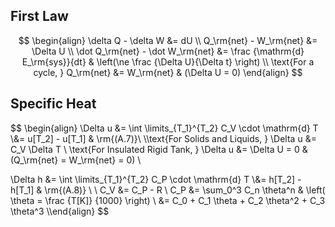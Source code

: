 ## First Law

$$
\begin{align}
\delta Q - \delta W &= dU \\
Q_\rm{net} - W_\rm{net} &= \Delta U \\
\dot Q_\rm{net} - \dot W_\rm{net} &= \frac {\mathrm{d} E_\rm{sys}}{dt} 
& \left(\ne \frac {\Delta U}{\Delta t} \right) \\
\text{For a cycle, } Q_\rm{net} &= W_\rm{net} & (\Delta U = 0)
\end{align}
$$

## Specific Heat

$$
\begin{align}
\Delta u &= \int \limits_{T_1}^{T_2} C_V \cdot \mathrm{d} T \\&= u[T_2] - u[T_1] & \rm{(A.7)}\\ \\\text{For Solids and Liquids, } \Delta u &= C_V \Delta T \\ 
\text{For Insulated Rigid Tank, } \Delta u &= \Delta U = 0 & (Q_\rm{net} = W_\rm{net}  = 0) \\

\Delta h &= \int \limits_{T_1}^{T_2} C_P \cdot \mathrm{d} T \\&= h[T_2] - h[T_1] & \rm{(A.8)} \\ \\
C_V &= C_P - R \\
C_P
&= \sum_0^3 C_n \theta^n 
& \left( \theta = \frac {T[K]} {1000} \right) \\ 
&= C_0 + C_1 \theta + C_2 \theta^2 + C_3 \theta^3 \\\end{align}
$$

